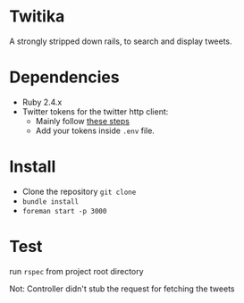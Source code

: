 # Twitika
A strongly stripped down rails, to search and display tweets.

# Dependencies

  * Ruby 2.4.x
  * Twitter tokens for the twitter http client:
    * Mainly follow [these steps](https://github.com/sferik/twitter#configuration)
    * Add your tokens inside `.env` file.

# Install

  * Clone the repository `git clone `
  * `bundle install`
  * `foreman start -p 3000`

# Test

run `rspec` from project root directory

Not: Controller didn't stub the request for fetching the tweets
